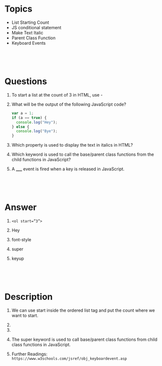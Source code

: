 # Topics

- List Starting Count
- JS conditional statement
- Make Text Italic
- Parent Class Function
- Keyboard Events

&nbsp;

&nbsp;

# Questions

1. To start a list at the count of 3 in HTML, use -

2. What will be the output of the following JavaScript code?

   ```js
   var a = 1;
   if (a == true) {
     console.log("Hey");
   } else {
     console.log("Bye");
   }
   ```

3. Which property is used to display the text in italics in HTML?

4. Which keyword is used to call the base/parent class functions from the child functions in JavaScript?

5. A **\_\_\_** event is fired when a key is released in JavaScript.

&nbsp;

&nbsp;

# Answer

1. `<ol start=”3”>`

2. Hey

3. font-style

4. super

5. keyup

&nbsp;

&nbsp;

# Description

1. We can use start inside the ordered list tag and put the count where we want to start.

2.
3.

4. The super keyword is used to call base/parent class functions from child class functions in JavaScript.

5. Further Readings: `https://www.w3schools.com/jsref/obj_keyboardevent.asp`

&nbsp;
